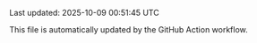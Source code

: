 Last updated: 2025-10-09 00:51:45 UTC

This file is automatically updated by the GitHub Action workflow.
